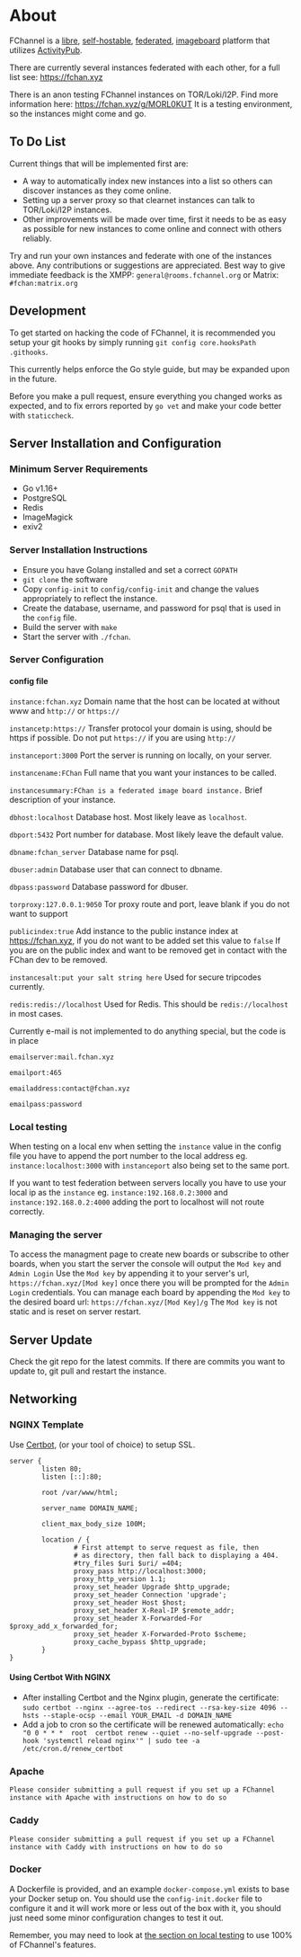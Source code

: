 # About

FChannel is a [libre](https://en.wikipedia.org/wiki/Free_and_open-source_software), [self-hostable](https://en.wikipedia.org/wiki/Self-hosting_(web_services)), [federated](https://en.wikipedia.org/wiki/Federation_(information_technology)), [imageboard](https://en.wikipedia.org/wiki/Imageboard) platform that utilizes [ActivityPub](https://activitypub.rocks/).

There are currently several instances federated with each other, for a full list see: https://fchan.xyz

There is an anon testing FChannel instances on TOR/Loki/I2P. Find more information here: https://fchan.xyz/g/MORL0KUT
It is a testing environment, so the instances might come and go.

## To Do List
Current things that will be implemented first are:
- A way to automatically index new instances into a list so others can discover instances as they come online.
- Setting up a server proxy so that clearnet instances can talk to TOR/Loki/I2P instances.
- Other improvements will be made over time, first it needs to be as easy as possible for new instances to come online and connect with others reliably.

Try and run your own instances and federate with one of the instances above.
Any contributions or suggestions are appreciated. Best way to give immediate feedback is the XMPP: `general@rooms.fchannel.org` or Matrix: `#fchan:matrix.org`

## Development
To get started on hacking the code of FChannel, it is recommended you setup your
git hooks by simply running `git config core.hooksPath .githooks`.

This currently helps enforce the Go style guide, but may be expanded upon in the
future.

Before you make a pull request, ensure everything you changed works as expected,
and to fix errors reported by `go vet` and make your code better with
`staticcheck`.

## Server Installation and Configuration

### Minimum Server Requirements

- Go v1.16+
- PostgreSQL
- Redis
- ImageMagick
- exiv2

### Server Installation Instructions

- Ensure you have Golang installed and set a correct `GOPATH`
- `git clone` the software
- Copy `config-init` to `config/config-init` and change the values appropriately to reflect the instance.
- Create the database, username, and password for psql that is used in the `config` file.
- Build the server with `make`
- Start the server with `./fchan`.

### Server Configuration

#### config file

  `instance:fchan.xyz`  Domain name that the host can be located at without www and `http://` or `https://`

  `instancetp:https://` Transfer protocol your domain is using, should be https if possible. Do not put `https://` if you are using `http://`

  `instanceport:3000`   Port the server is running on locally, on your server.

  `instancename:FChan`  Full name that you want your instances to be called.

  `instancesummary:FChan is a federated image board instance.` Brief description of your instance.


  `dbhost:localhost`    Database host. Most likely leave as `localhost`.

  `dbport:5432`         Port number for database. Most likely leave the default value.

  `dbname:fchan_server` Database name for psql.

  `dbuser:admin`        Database user that can connect to dbname.

  `dbpass:password`     Database password for dbuser.

  `torproxy:127.0.0.1:9050`     Tor proxy route and port, leave blank if you do not want to support

  `publicindex:true`     Add instance to the public instance index at https://fchan.xyz, if you do not want to be added set this value to `false` If you are on the public index and want to be removed get in contact with the FChan dev to be removed.

  `instancesalt:put your salt string here` Used for secure tripcodes currently.

  `redis:redis://localhost` Used for Redis. This should be `redis://localhost` in most cases.


  Currently e-mail is not implemented to do anything special, but the code is in place

  `emailserver:mail.fchan.xyz`

  `emailport:465`

  `emailaddress:contact@fchan.xyz`

  `emailpass:password`

### Local testing

When testing on a local env when setting the `instance` value in the config file you have to append the port number to the local address eg. `instance:localhost:3000` with `instanceport` also being set to the same port.

If you want to test federation between servers locally you have to use your local ip as the `instance` eg. `instance:192.168.0.2:3000` and `instance:192.168.0.2:4000` adding the port to localhost will not route correctly.

### Managing the server

To access the managment page to create new boards or subscribe to other boards, when you start the server the console will output the `Mod key` and `Admin Login`
Use the `Mod key` by appending it to your server's url, `https://fchan.xyz/[Mod key]` once there you will be prompted for the `Admin Login` credentials.
You can manage each board by appending the `Mod key` to the desired board url: `https://fchan.xyz/[Mod Key]/g`
The `Mod key` is not static and is reset on server restart.

## Server Update

Check the git repo for the latest commits. If there are commits you want to update to, git pull and restart the instance.

## Networking

### NGINX Template

Use [Certbot](https://github.com/certbot/certbot), (or your tool of choice) to setup SSL.

```
server {
        listen 80;
        listen [::]:80;

        root /var/www/html;

        server_name DOMAIN_NAME;

        client_max_body_size 100M;

        location / {
                # First attempt to serve request as file, then
                # as directory, then fall back to displaying a 404.
                #try_files $uri $uri/ =404;
                proxy_pass http://localhost:3000;
                proxy_http_version 1.1;
                proxy_set_header Upgrade $http_upgrade;
                proxy_set_header Connection 'upgrade';
                proxy_set_header Host $host;
                proxy_set_header X-Real-IP $remote_addr;
                proxy_set_header X-Forwarded-For $proxy_add_x_forwarded_for;
                proxy_set_header X-Forwarded-Proto $scheme;
                proxy_cache_bypass $http_upgrade;
        }
}
```

#### Using Certbot With NGINX

- After installing Certbot and the Nginx plugin, generate the certificate: `sudo certbot --nginx --agree-tos --redirect --rsa-key-size 4096 --hsts --staple-ocsp --email YOUR_EMAIL -d DOMAIN_NAME`
- Add a job to cron so the certificate will be renewed automatically: `echo "0 0 * * *  root  certbot renew --quiet --no-self-upgrade --post-hook 'systemctl reload nginx'" | sudo tee -a /etc/cron.d/renew_certbot`

### Apache

`Please consider submitting a pull request if you set up a FChannel instance with Apache with instructions on how to do so`

### Caddy

`Please consider submitting a pull request if you set up a FChannel instance with Caddy with instructions on how to do so`

### Docker

A Dockerfile is provided, and an example `docker-compose.yml` exists to base your Docker setup on.
You should use the `config-init.docker` file to configure it and it will work more or less out of the box with it, you should just need some minor configuration changes to test it out.

Remember, you may need to look at [the section on local testing](#local-testing)
to use 100% of FChannel's features.
